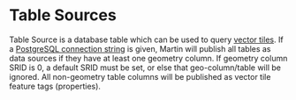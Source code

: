 # Table Sources

Table Source is a database table which can be used to query [vector tiles](https://github.com/mapbox/vector-tile-spec). If a [PostgreSQL connection string](pg-connections.md) is given, Martin will publish all tables as data sources if they have at least one geometry column. If geometry column SRID is 0, a default SRID must be set, or else that geo-column/table will be ignored. All non-geometry table columns will be published as vector tile feature tags (properties).
